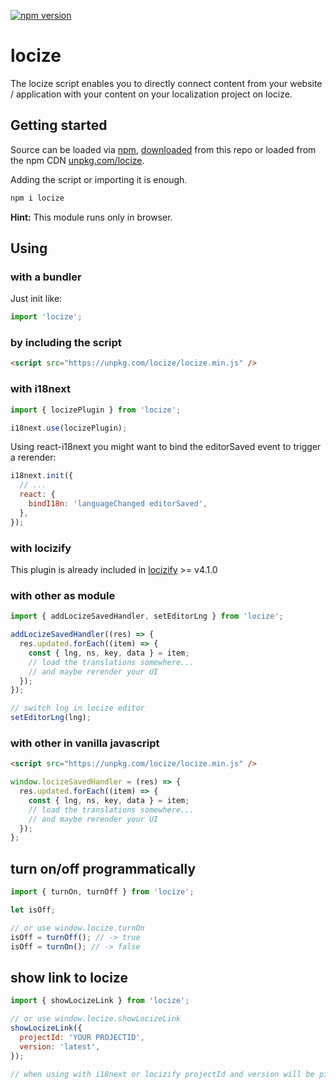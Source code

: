 [![npm version](https://img.shields.io/npm/v/locize.svg?style=flat-square)](https://www.npmjs.com/package/locize)

# locize

The locize script enables you to directly connect content from your website / application with your content on your localization project on locize.

## Getting started

Source can be loaded via [npm](https://www.npmjs.com/package/locize), [downloaded](https://github.com/locize/locize/blob/master/locize.min.js) from this repo or loaded from the npm CDN [unpkg.com/locize](https://unpkg.com/locize/locize.min.js).

Adding the script or importing it is enough.

```bash
npm i locize
```

**Hint:** This module runs only in browser.

## Using

### with a bundler

Just init like:

```js
import 'locize';
```

### by including the script

```html
<script src="https://unpkg.com/locize/locize.min.js" />
```

### with i18next

```js
import { locizePlugin } from 'locize';

i18next.use(locizePlugin);
```

Using react-i18next you might want to bind the editorSaved event to trigger a rerender:

```js
i18next.init({
  // ...
  react: {
    bindI18n: 'languageChanged editorSaved',
  },
});
```

### with locizify

This plugin is already included in [locizify](https://github.com/locize/locizify) >= v4.1.0

### with other as module

```js
import { addLocizeSavedHandler, setEditorLng } from 'locize';

addLocizeSavedHandler((res) => {
  res.updated.forEach((item) => {
    const { lng, ns, key, data } = item;
    // load the translations somewhere...
    // and maybe rerender your UI
  });
});

// switch lng in locize editor
setEditorLng(lng);
```

### with other in vanilla javascript

```html
<script src="https://unpkg.com/locize/locize.min.js" />
```

```js
window.locizeSavedHandler = (res) => {
  res.updated.forEach((item) => {
    const { lng, ns, key, data } = item;
    // load the translations somewhere...
    // and maybe rerender your UI
  });
};
```

## turn on/off programmatically

```js
import { turnOn, turnOff } from 'locize';

let isOff;

// or use window.locize.turnOn
isOff = turnOff(); // -> true
isOff = turnOn(); // -> false
```

## show link to locize

```js
import { showLocizeLink } from 'locize';

// or use window.locize.showLocizeLink
showLocizeLink({
  projectId: 'YOUR PROJECTID',
  version: 'latest',
});

// when using with i18next or locizify projectId and version will be picked from backend options if available
```

